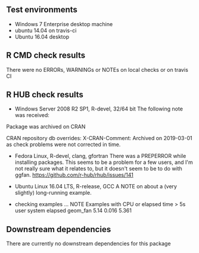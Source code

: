 ## Test environments
* Windows 7 Enterprise desktop machine
* ubuntu 14.04 on travis-ci
* Ubuntu 16.04 desktop

## R CMD check results
There were no ERRORs, WARNINGs or NOTEs on local checks or on travis CI

## R HUB check results

* Windows Server 2008 R2 SP1, R-devel, 32/64 bit
The following note was received:

Package was archived on CRAN

CRAN repository db overrides:
  X-CRAN-Comment: Archived on 2019-03-01 as check problems were not
    corrected in time.

* Fedora Linux, R-devel, clang, gfortran
There was a PREPERROR while installing packages.
This seems to be a problem for a few users, and I'm not really sure what it relates to, but it doesn't seem to be to do with ggfan.
https://github.com/r-hub/rhub/issues/141


*	Ubuntu Linux 16.04 LTS, R-release, GCC
A NOTE on about a (very slightly) long-running example.
* checking examples ... NOTE
Examples with CPU or elapsed time > 5s
         user system elapsed
geom_fan 5.14  0.016   5.361



## Downstream dependencies
There are currently no downstream dependencies for this package

